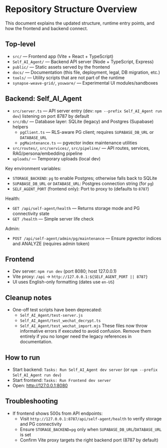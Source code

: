 # Repository Structure Overview

This document explains the updated structure, runtime entry points, and how the frontend and backend connect.

## Top-level
- `src/` — Frontend app (Vite + React + TypeScript)
- `Self_AI_Agent/` — Backend API server (Node + TypeScript, Express)
- `public/` — Static assets served by the frontend
- `docs/` — Documentation (this file, deployment, legal, DB migration, etc.)
- `tools/` — Utility scripts that are not part of the runtime
- `synapse-weave-grid/`, `youware/` — Experimental UI modules/sandboxes

## Backend: Self_AI_Agent
- `src/server.ts` — API server entry (dev: `npm --prefix Self_AI_Agent run dev`) listening on port 8787 by default
- `src/db/` — Database layer: SQLite (legacy) and Postgres (Supabase) helpers
  - `pgClient.ts` — RLS-aware PG client; requires `SUPABASE_DB_URL` or `DATABASE_URL`
  - `pgMaintenance.ts` — pgvector index maintenance utilities
- `src/routes/`, `src/services/`, `src/pipeline/` — API routes, services, RAG/persona/embedding pipeline
- `uploads/` — Temporary uploads (local dev)

Key environment variables:
- `STORAGE_BACKEND`: `pg` to enable Postgres; otherwise falls back to SQLite
- `SUPABASE_DB_URL` or `DATABASE_URL`: Postgres connection string (for `pg`)
- `SELF_AGENT_PORT` (frontend only): Port to proxy to (defaults to `8787`)

Health:
- `GET /api/self-agent/health` — Returns storage mode and PG connectivity state
- `GET /health` — Simple server life check

Admin:
- `POST /api/self-agent/admin/pg/maintenance` — Ensure pgvector indices and ANALYZE (requires admin token)

## Frontend
- Dev server: `npm run dev` (port 8080; host 127.0.0.1)
- Vite proxy: `/api` → `http://127.0.0.1:${SELF_AGENT_PORT || 8787}`
- UI uses English-only formatting (dates use `en-US`)

## Cleanup notes
- One-off test scripts have been deprecated:
  - `Self_AI_Agent/test-server.js`
  - `Self_AI_Agent/test_wechat_decrypt.ts`
  - `Self_AI_Agent/test_wechat_import.mjs`
  These files now throw informative errors if executed to avoid confusion. Remove them entirely if you no longer need the legacy references in documentation.

## How to run
- Start backend: `Tasks: Run Self_AI_Agent dev server` (or `npm --prefix Self_AI_Agent run dev`)
- Start frontend: `Tasks: Run Frontend dev server`
- Open: http://127.0.0.1:8080

## Troubleshooting
- If frontend shows 500s from API endpoints:
  - Visit `http://127.0.0.1:8787/api/self-agent/health` to verify storage and PG connectivity
  - Ensure `STORAGE_BACKEND=pg` only when `SUPABASE_DB_URL`/`DATABASE_URL` is set
  - Confirm Vite proxy targets the right backend port (8787 by default)
